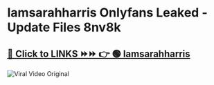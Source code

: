 
 # Iamsarahharris Onlyfans Leaked - Update Files 8nv8k

## <h2><a href="https://clipsfans.com/Iamsarahharris&ref=git">🔗 Click to LINKS ⏩⏩ 👉 🟢 Iamsarahharris </a></h2>

<a href="https://clipsfans.com/Iamsarahharris&ref=git" rel="nofollow" data-target="animated-image.originalLink"><img src="https://i.ibb.co.com/xMMVF88/686577567.gif" alt="Viral Video Original" style="max-width: 100%; display: inline-block;" data-target="animated-image.originalImage"></a>

